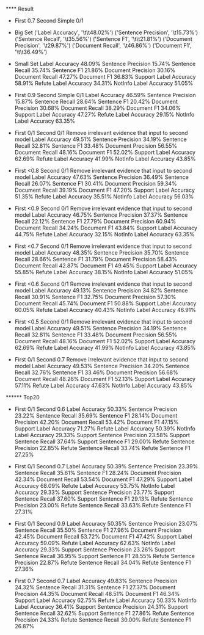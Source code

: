 **** Result

* First 0.7 Second Simple 0/1

* Big Set
('Label Accuracy', '\t\t48.02%')
('Sentence Precision', '\t15.73%')
('Sentence Recall', '\t35.56%')
('Sentence F1', '\t\t21.81%')
('Document Precision', '\t29.87%')
('Document Recall', '\t46.86%')
('Document F1', '\t\t36.49%')

* Small Set
Label Accuracy 		    48.09%
Sentence Precision 	    15.74%
Sentence Recall 	    35.74%
Sentence F1 		    21.86%
Document Precision 	    30.16%
Document Recall 	    47.27%
Document F1 		    36.83%
Support Label Accuracy 	58.91%
Refute Label Accuracy 	34.31%
NotInfo Label Accuracy 	51.05%


* First 0.9 Second Simple 0/1
Label Accuracy 		46.59%
Sentence Precision 	15.87%
Sentence Recall 	28.64%
Sentence F1 		20.42%
Document Precision 	30.68%
Document Recall 	38.29%
Document F1 		34.06%
Support Label Accuracy 	47.27%
Refute Label Accuracy 	29.15%
NotInfo Label Accuracy 	63.35%

* First 0/1 Second 0/1 Remove irrelevant evidence that input to second model
Label Accuracy 		49.51%
Sentence Precision 	34.19%
Sentence Recall 	32.81%
Sentence F1 		33.48%
Document Precision 	56.55%
Document Recall 	48.16%
Document F1 		52.02%
Support Label Accuracy 	62.69%
Refute Label Accuracy 	41.99%
NotInfo Label Accuracy 	43.85%

* First <0.8 Second 0/1 Remove irrelevant evidence that input to second model
Label Accuracy 		47.63%
Sentence Precision 	36.49%
Sentence Recall 	26.07%
Sentence F1 		30.41%
Document Precision 	59.34%
Document Recall 	39.19%
Document F1 		47.20%
Support Label Accuracy 	51.35%
Refute Label Accuracy 	35.51%
NotInfo Label Accuracy 	56.03%

* First <0.9 Second 0/1 Remove irrelevant evidence that input to second model
Label Accuracy 		46.75%
Sentence Precision 	37.37%
Sentence Recall 	22.12%
Sentence F1 		27.79%
Document Precision 	60.94%
Document Recall 	34.24%
Document F1 		43.84%
Support Label Accuracy 	44.75%
Refute Label Accuracy 	32.15%
NotInfo Label Accuracy 	63.35%

* First <0.7 Second 0/1 Remove irrelevant evidence that input to second model
Label Accuracy 		48.35%
Sentence Precision 	35.70%
Sentence Recall 	28.66%
Sentence F1 		31.79%
Document Precision 	58.43%
Document Recall 	42.87%
Document F1 		49.45%
Support Label Accuracy 	55.85%
Refute Label Accuracy 	38.15%
NotInfo Label Accuracy 	51.05%

* First <0.6 Second 0/1 Remove irrelevant evidence that input to second model
Label Accuracy 		49.13%
Sentence Precision 	34.82%
Sentence Recall 	30.91%
Sentence F1 		32.75%
Document Precision 	57.30%
Document Recall 	45.74%
Document F1 		50.88%
Support Label Accuracy 	60.05%
Refute Label Accuracy 	40.43%
NotInfo Label Accuracy 	46.91%

* First <0.5 Second 0/1 Remove irrelevant evidence that input to second model
Label Accuracy 		49.51%
Sentence Precision 	34.19%
Sentence Recall 	32.81%
Sentence F1 		33.48%
Document Precision 	56.55%
Document Recall 	48.16%
Document F1 		52.02%
Support Label Accuracy 	62.69%
Refute Label Accuracy 	41.99%
NotInfo Label Accuracy 	43.85%

* First 0/1 Second 0.7 Remove irrelevant evidence that input to second model
Label Accuracy 		49.53%
Sentence Precision 	34.20%
Sentence Recall 	32.76%
Sentence F1 		33.46%
Document Precision 	56.68%
Document Recall 	48.26%
Document F1 		52.13%
Support Label Accuracy 	57.11%
Refute Label Accuracy 	47.63%
NotInfo Label Accuracy 	43.85%


****** Top20 
* First 0/1 Second 0.6
Label Accuracy 		50.33%
Sentence Precision 	23.22%
Sentence Recall 	35.69%
Sentence F1 		28.14%
Document Precision 	42.20%
Document Recall 	53.42%
Document F1 		47.15%
Support Label Accuracy 	71.27%
Refute Label Accuracy 	50.39%
NotInfo Label Accuracy 	29.33%
Support Sentence Precision 	23.58%
Support Sentence Recall 	37.64%
Support Sentence F1 		29.00%
Refute Sentence Precision 	22.85%
Refute Sentence Recall 		33.74%
Refute Sentence F1 		27.25%

* First 0/1 Second 0.7
Label Accuracy 		50.39%
Sentence Precision 	23.39%
Sentence Recall 	35.61%
Sentence F1 		28.24%
Document Precision 	42.34%
Document Recall 	53.54%
Document F1 		47.29%
Support Label Accuracy 	68.09%
Refute Label Accuracy 	53.75%
NotInfo Label Accuracy 	29.33%
Support Sentence Precision 	23.77%
Support Sentence Recall 	37.60%
Support Sentence F1 		29.13%
Refute Sentence Precision 	23.00%
Refute Sentence Recall 		33.63%
Refute Sentence F1 		27.31%

* First 0/1 Second 0.9
Label Accuracy 		50.35%
Sentence Precision 	23.07%
Sentence Recall 	35.50%
Sentence F1 		27.96%
Document Precision 	42.45%
Document Recall 	53.72%
Document F1 		47.42%
Support Label Accuracy 	59.09%
Refute Label Accuracy 	62.63%
NotInfo Label Accuracy 	29.33%
Support Sentence Precision 	23.26%
Support Sentence Recall 	36.95%
Support Sentence F1 		28.55%
Refute Sentence Precision 	22.87%
Refute Sentence Recall 		34.04%
Refute Sentence F1 		27.36%

* First 0.7 Second 0.7
Label Accuracy 		49.83%
Sentence Precision 	24.32%
Sentence Recall 	31.31%
Sentence F1 		27.37%
Document Precision 	44.35%
Document Recall 	48.51%
Document F1 		46.34%
Support Label Accuracy 	62.75%
Refute Label Accuracy 	50.33%
NotInfo Label Accuracy 	36.41%
Support Sentence Precision 	24.31%
Support Sentence Recall 	32.62%
Support Sentence F1 		27.86%
Refute Sentence Precision 	24.33%
Refute Sentence Recall 		30.00%
Refute Sentence F1 		26.87%